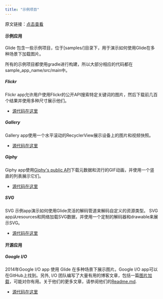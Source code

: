 ```yaml
---
title: "示例项目"
---
```

原文链接：[点击查看](http://bumptech.github.io/glide/ref/samples.html)

#### 示例应用
Glide 包含一些示例项目，位于[samples/]目录下，用于演示如何使用Glide在多种场景下加载图片。

所有的示例项目都使用gradle进行构建，所以大部分相应的代码都在 sample\_app\_name/src/main中。

##### Flickr
Flickr app允许用户使用Flickr的公开API搜索特定关键词的图片，然后下载前几百个结果并使用多种尺寸展示他们。

* [源代码在这里][2]

##### Gallery

Gallery app使用一个水平滚动的RecyclerView展示设备上的图片和视频快照。

* [源代码在这里][3]

##### Giphy
Giphy app使用[Giphy's public API][4]下载元数据和流行的GIF动画，并使用一个竖直的列表展示它们。

* [源代码在这里][5]

##### SVG
SVG 示例app演示如何使用Glide灵活的解码管道来解码自定义的资源类型。 SVG app从resources和网络加载SVG数据，并使用一个定制的解码器和drawable来展示SVG。

* [源代码在这里][6]

#### 开源应用

##### Google I/O
2014年Google I/O app 使用 Glide 在多种场景下展示图片。Google I/O app可以在GitHub上找到。另外, I/O 团队编写了大量有用的博客文章，包括一篇[图片加载][7]，可能对你有用。关于他们的更多文章，请参阅他们的[Readme.md][8].

* [源代码在这里][9]

[1]: https://github.com/bumptech/glide/tree/master/samples
[2]: https://github.com/bumptech/glide/tree/master/samples/flickr
[3]: https://github.com/bumptech/glide/tree/master/samples/gallery
[4]: https://api.giphy.com/
[5]: https://github.com/bumptech/glide/tree/master/samples/giphy
[6]: https://github.com/bumptech/glide/tree/master/samples/svg
[7]: https://github.com/google/iosched/blob/master/doc/IMAGES.md
[8]: https://github.com/google/iosched/blob/master/README.md#how-to-work-with-the-source
[9]: https://github.com/google/iosched

